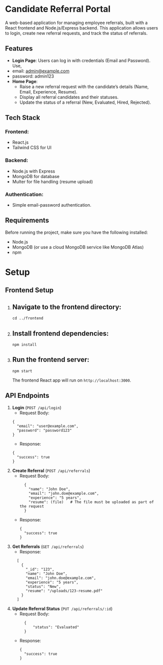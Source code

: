 # Candidate Referral Portal
A web-based application for managing employee referrals, built with a React frontend and Node.js/Express backend. This application allows users to login, create new referral requests, and track the status of referrals.

## Features
  - **Login Page**: Users can log in with credentials (Email and Password).
    Use,
  - email: admin@example.com
  - password: admin123
  - **Home Page**:
    - Raise a new referral request with the candidate’s details (Name, Email, Experience, Resume).
    - Display all referral candidates and their statuses.
    - Update the status of a referral (New, Evaluated, Hired, Rejected).

## Tech Stack
### Frontend:
  - React.js
  - Tailwind CSS for UI
### Backend:
  - Node.js with Express
  - MongoDB for database
  - Multer for file handling (resume upload)
### Authentication:
  - Simple email-password authentication.

## Requirements
Before running the project, make sure you have the following installed:
  - Node.js
  - MongoDB (or use a cloud MongoDB service like MongoDB Atlas)
  - npm

# Setup
## Frontend Setup
1. ## Navigate to the frontend directory:
    ```
    cd ../frontend
    ```
2. ## Install frontend dependencies:
    ```
    npm install
    ```
3. ## Run the frontend server:
    ```
    npm start
    ```
    The frontend React app will run on ```http://localhost:3000```.

## API Endpoints
1. **Login** (```POST /api/login```)
    - Request Body:
    ```
    {
      "email": "user@example.com",
      "password": "password123"
    }
    ```
    - Response:
    ```
    {
      "success": true
    }
    ```
2. **Create Referral** (```POST /api/referrals```)
    - Request Body:
      ```
        {
          "name": "John Doe",
          "email": "john.doe@example.com",
          "experience": "5 years",
          "resume": (file)   # The file must be uploaded as part of the request
        }
      ```
    - Response:
      ```
      {
        "success": true
      }
      ```
3. **Get Referrals** (```GET /api/referrals```)
     - Response:
      ```
        [
          {
            "_id": "123",
            "name": "John Doe",
            "email": "john.doe@example.com",
            "experience": "5 years",
            "status": "New",
            "resume": "/uploads/123-resume.pdf"
          }
        ]
4. **Update Referral Status** (```PUT /api/referrals/:id```)
    - Request Body:
      ```
        {
            "status": "Evaluated"
        }
      ```
    - Response:
      ```
      {
        "success": true
      }
      ```
